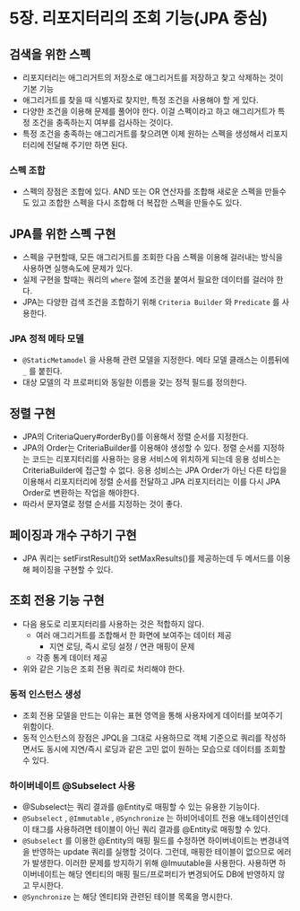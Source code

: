 # 5장. 리포지터리의 조회 기능(JPA 중심)

## 검색을 위한 스펙

- 리포지터리는 애그리거트의 저장소로 애그리거트를 저장하고 찾고 삭제하는 것이 기본 기능
- 애그리거트를 찾을 때 식별자로 찾지만, 특정 조건을 사용해야 할 게 있다.
- 다양한 조건을 이용해 문제를 풀어야 한다. 이걸 스펙이라고 하고 애그리거트가 특정 조건을 충족하는지 여부를 검사하는 것이다.
- 특정 조건을 충족하는 애그리거트를 찾으려면 이제 원하는 스펙을 생성해서 리포지터리에 전달해 주기만 하면 된다.

### 스펙 조합

- 스펙의 장점은 조합에 있다. AND 또는 OR 연산자를 조합해 새로운 스펙을 만들수도 있고 조합한 스펙을 다시 조합해 더 복잡한 스펙을 만들수도 있다.

## JPA를 위한 스펙 구현

- 스펙을 구현할때, 모든 애그리거트를 조회한 다음 스펙을 이용해 걸러내는 방식을 사용하면 실행속도에 문제가 있다.
- 실제 구현을 할때는 쿼리의 `where` 절에 조건을 붙여서 필요한 데이터를 걸러야 한다.
- JPA는 다양한 검색 조건을 조합하기 위해 `Criteria Builder` 와 `Predicate` 를 사용한다.

### JPA 정적 메타 모델

- `@StaticMetamodel` 을 사용해 관련 모델을 지정한다. 메타 모델 클래스는 이름뒤에 `_` 를 붙힌다.
- 대상 모델의 각 프로퍼티와 동일한 이름을 갖는 정적 필드를 정의한다.

## 정렬 구현

- JPA의 CriteriaQuery#orderBy()를 이용해서 정렬 순서를 지정한다.
- JPA의 Order는 CriteriaBuilder를 이용해야 생성할 수 있다. 정렬 순서를 지정하는 코드는 리포지터리를 사용하는 응용 서비스에 위치하게 되는데 응용 성비스는 CriteriaBuilder에 접근할 수 없다. 응용 성비스는 JPA Order가 아닌 다른 타입을 이용해서 리포지터리에 정렬 순서를 전달하고 JPA 리포지터리는 이를 다시 JPA Order로 변환하는 작업을 해야한다.
- 따라서 문자열로 정렬 순서를 지정하는 것이 좋다.

## 페이징과 개수 구하기 구현

- JPA 쿼리는 setFirstResult()와 setMaxResults()를 제공하는데 두 메서드를 이용해 페이징을 구현할 수 있다.

## 조회 전용 기능 구현

- 다음 용도로 리포지터리를 사용하는 것은 적합하지 않다.
    - 여러 애그리거트를 조합해서 한 화면에 보여주는 데이터 제공
        - 지연 로딩, 즉시 로딩 설정 / 연관 매핑이 문제
    - 각종 통계 데이터 제공
- 위와 같은 기능은 조회 전용 쿼리로 처리해야 한다.

### 동적 인스턴스 생성

- 조회 전용 모델을 만드는 이유는 표현 영역을 통해 사용자에게 데이터를 보여주기 위함이다.
- 동적 인스턴스의 장점은 JPQL을 그대로 사용하므로 객체 기준으로 쿼리를 작성하면서도 동시에 지연/즉시 로딩과 같은 고민 없이 원하는 모습으로 데이터를 조회할 수 있다.

### 하이버네이트 @Subselect 사용

- @Subselect는 쿼리 결과를 @Entity로 매핑할 수 있는 유용한 기능이다.
- `@Subselect` , `@Immutable` , `@Synchronize` 는 하비어네이트 전용 애노테이션인데 이 태그를 사용하려면 테이블이 아닌 쿼리 결과를 @Entity로 매핑할 수 있다.
- `@Subselect` 를 이용한 @Entity의 매핑 필드를 수정하면 하이버네이트는 변경내역을 반영하는 update 쿼리를 실행할 것이다. 그런데, 매핑한 테이블이 없으므로 에러가 발생한다. 이러한 문제를 방지하기 위해 @Imuutable을 사용한다. 사용하면 하이버네이트는 해당 엔티티의 매핑 필드/프로퍼티가 변경되어도 DB에 반영하지 않고 무시한다.
- `@Synchronize` 는 해당 엔티티와 관련된 테이블 목록을 명시한다.
